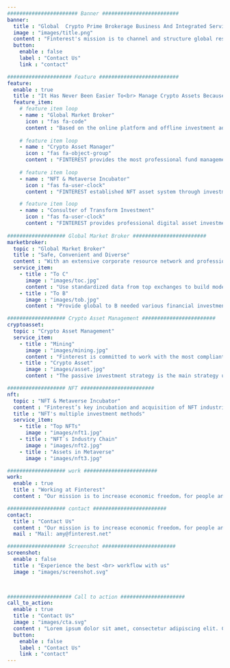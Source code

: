 ```yaml
---
####################### Banner #########################
banner:
  title : "Global  Crypto Prime Brokerage Business And Integrated Service Provider"
  image : "images/title.png"
  content : "Finterest's mission is to channel and structure global resources in regard to blockchain business and digital assets for our clients and help them better the capital allocation strategies and transform their businesses for the upcoming crypto economy."
  button:
    enable : false
    label : "Contact Us"
    link : "contact"

##################### Feature ##########################
feature:
  enable : true
  title : "It Has Never Been Easier To<br> Manage Crypto Assets Because Of Us"
  feature_item:
    # feature item loop
    - name : "Global Market Broker"
      icon : "fas fa-code"
      content : "Based on the online platform and offline investment advisory business development, FINTEREST develops professional brokerage business for 2B and 2C clients, including securities lending, leveraged transaction execution, custody compliance and professional consulting services."
      
    # feature item loop
    - name : "Crypto Asset Manager"
      icon : "fas fa-object-group"
      content : "FINTEREST provides the most professional fund management services in the encrypted digital asset market, including multiple types of encrypted digital asset investment funds, such as possitive management fund and mining in crypto."
      
    # feature item loop
    - name : "NFT & Metaverse Incubator"
      icon : "fas fa-user-clock"
      content : "FINTEREST established NFT asset system through investment incubation and mergers and acquisitions. Key incubation and acquisition of NFT industries and assets include: digital art, Metaverse, emerging game industry, blockchain finance, IP intellectual property transactions, etc."

    # feature item loop
    - name : "Consulter of Transform Investment"
      icon : "fas fa-user-clock"
      content : "FINTEREST provides professional digital asset investment advisory services for large and medium-sized enterprises around the world, and based on this, it is promoted in the world's important financial cities to obtain comprehensive cooperation with PB business and 2C customers."
      
################### Global Market Broker ########################
marketbroker:
  topic : "Global Market Broker"
  title : "Safe, Convenient and Diverse"
  content : "With an extensive corporate resource network and professional digital financial business foundation, FINTEREST provides professional targeted and non-targeted digital encryption business investment advisory services to enterprises and high-net-worth clients, and develops a complete brokerage business on this basis."
  service_item:
    - title : "To C"
      image : "images/toc.jpg"
      content : "Use standardized data from top exchanges to build model indicators, provide a variety of trading strategies, and provide professional bot tools."
    - title : "To B"
      image : "images/tob.jpg"
      content : "Provide global to B needed various financial investment services under the new digital financial system, including various services such as buying and selling transactions, custody compliance, leveraged lending..."

################### Crypto Asset Management ########################
cryptoasset:
  topic : "Crypto Asset Management"
  service_item:
    - title : "Mining"
      image : "images/mining.jpg"
      content : "Finterest is committed to work with the most compliant mines globally, and mainly focuses on mine operation and acquisition business, mining machine acquisition and custody business, digital mining investment management business."
    - title : "Crypto Asset"
      image : "images/asset.jpg"
      content : "The passive investment strategy is the main strategy used by Finterest, other management such as active digital asset management and digital asset quantitative hedge fund can also be customized for customers.<br>FINTEREST Digital Asset Fund of Funds is the first fund established in 2021, investing in passively managed funds of funds managed by the top digital asset fund GP."

################### NFT ########################
nft:
  topic : "NFT & Metaverse Incubator"
  content : "Finterest’s key incubation and acquisition of NFT industries and assets include: digital art, Metaverse, emerging game industry, blockchain finance, IP intellectual property transactions, etc."
  title : "NFT's multiple investment methods"
  service_item:
    - title : "Top NFTs"
      image : "images/nft1.jpg"
    - title : "NFT`s Industry Chain"
      image : "images/nft2.jpg"
    - title : "Assets in Metaverse"
      image : "images/nft3.jpg"

################### work ########################
work:
  enable : true
  title : "Working at Finterest"
  content : "Our mission is to increase economic freedom，for people and the world. Join us and make an impact on a global scale."

################### contact ########################
contact:
  title : "Contact Us"
  content : "Our mission is to increase economic freedom，for people and the world. Join us and make an impact on a global scale."
  mail : "Mail: amy@finterest.net"

################### Screenshot ########################
screenshot:
  enable : false
  title : "Experience the best <br> workflow with us"
  image : "images/screenshot.svg"

  

##################### Call to action #####################
call_to_action:
  enable : true
  title : "Contact Us"
  image : "images/cta.svg"
  content : "Lorem ipsum dolor sit amet, consectetur adipiscing elit. Consequat tristique eget amet, tempus eu at consecttur.<br>Phone: +88 125 256 452 <br>Mail: info@bigspring.com <br>Address: 360 Main rd, Rio, Brazil"
  button:
    enable : false
    label : "Contact Us"
    link : "contact"
---
```

